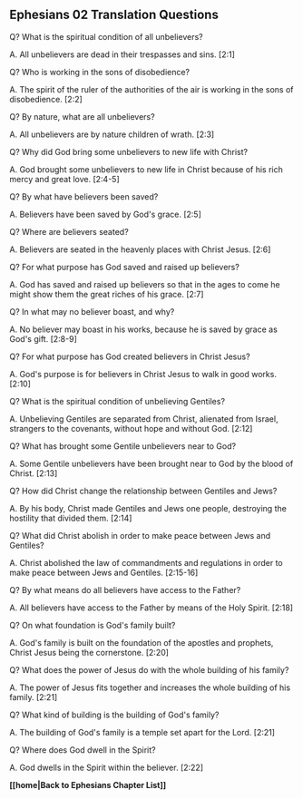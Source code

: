 ## Ephesians 02 Translation Questions ##

Q? What is the spiritual condition of all unbelievers?

A. All unbelievers are dead in their trespasses and sins. [2:1]

Q? Who is working in the sons of disobedience?

A. The spirit of the ruler of the authorities of the air is working in the sons of disobedience. [2:2]

Q? By nature, what are all unbelievers?

A. All unbelievers are by nature children of wrath. [2:3]

Q? Why did God bring some unbelievers to new life with Christ?

A. God brought some unbelievers to new life in Christ because of his rich mercy and great love. [2:4-5]

Q? By what have believers been saved?

A. Believers have been saved by God's grace. [2:5]

Q? Where are believers seated?

A. Believers are seated in the heavenly places with Christ Jesus. [2:6]

Q? For what purpose has God saved and raised up believers?

A. God has saved and raised up believers so that in the ages to come he might show them the great riches of his grace. [2:7]

Q? In what may no believer boast, and why?

A. No believer may boast in his works, because he is saved by grace as God's gift. [2:8-9]

Q? For what purpose has God created believers in Christ Jesus?

A. God's purpose is for believers in Christ Jesus to walk in good works. [2:10]

Q? What is the spiritual condition of unbelieving Gentiles?

A. Unbelieving Gentiles are separated from Christ, alienated from Israel, strangers to the covenants, without hope and without God. [2:12]

Q? What has brought some Gentile unbelievers near to God?

A. Some Gentile unbelievers have been brought near to God by the blood of Christ. [2:13]

Q? How did Christ change the relationship between Gentiles and Jews?

A. By his body, Christ made Gentiles and Jews one people, destroying the hostility that divided them. [2:14]

Q? What did Christ abolish in order to make peace between Jews and Gentiles?

A. Christ abolished the law of commandments and regulations in order to make peace between Jews and Gentiles. [2:15-16]

Q? By what means do all believers have access to the Father?

A. All believers have access to the Father by means of the Holy Spirit. [2:18]

Q? On what foundation is God's family built?

A. God's family is built on the foundation of the apostles and prophets, Christ Jesus being the cornerstone. [2:20]

Q? What does the power of Jesus do with the whole building of his family?

A. The power of Jesus fits together and increases the whole building of his family. [2:21]

Q? What kind of building is the building of God's family?

A. The building of God's family is a temple set apart for the Lord. [2:21]

Q? Where does God dwell in the Spirit?

A. God dwells in the Spirit within the believer. [2:22]

__[[home|Back to Ephesians Chapter List]]__

